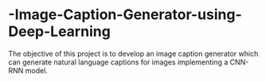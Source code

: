 # -Image-Caption-Generator-using-Deep-Learning
The objective of this project is to develop an image caption generator which can generate natural language captions for images implementing a CNN-RNN model.  

